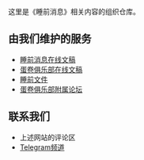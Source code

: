 这里是《睡前消息》相关内容的组织仓库。

## 由我们维护的服务

- [睡前消息在线文稿](https://archive.bedtime.news)
- [蛋卷俱乐部在线文稿](https://eggroll.club)
- [睡前文件](https://files.bedtime.news)
- [蛋卷俱乐部附属论坛](https://forum.eggroll.club)

## 联系我们

- 上述网站的评论区
- [Telegram频道](https://t.me/bedtimenewsarchive)
